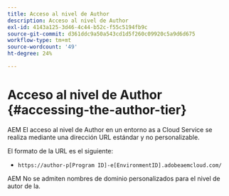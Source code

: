 ```yaml
---
title: Acceso al nivel de Author
description: Acceso al nivel de Author
exl-id: 4143a125-3d46-4c44-b52c-f55c5194fb9c
source-git-commit: d361ddc9a50a543cd1d5f260c09920c5a9d6d675
workflow-type: tm+mt
source-wordcount: '49'
ht-degree: 24%

---
```


# Acceso al nivel de Author {#accessing-the-author-tier}

AEM El acceso al nivel de Author en un entorno as a Cloud Service se realiza mediante una dirección URL estándar y no personalizable.

El formato de la URL es el siguiente:

* `https://author-p[Program ID]-e[EnvironmentID].adobeaemcloud.com/`

AEM No se admiten nombres de dominio personalizados para el nivel de autor de la.
